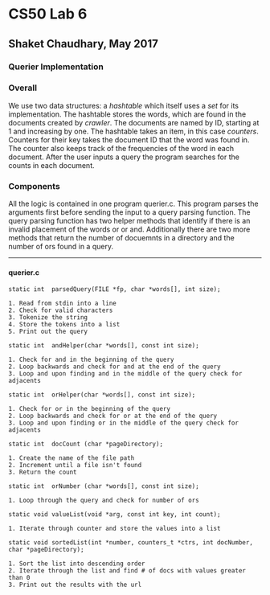 # CS50 Lab 6
## Shaket Chaudhary, May 2017

### Querier Implementation

### Overall

We use two data structures: a *hashtable* which itself uses a *set* for its
implementation. The hashtable stores the words, which are found in the
documents created by *crawler*. The documents are named by ID, starting at 1
and increasing by one. The hashtable takes an item, in this case *counters*.
Counters for their key takes the document ID that the word was found in. The
counter also keeps track of the frequencies of the word in each document. After
the user inputs a query the program searches for the counts in each document.

### Components

All the logic is contained in one program querier.c. This program parses the 
arguments first before sending the input to a query parsing function. The query
parsing function has two helper methods that identify if there is an invalid
placement of the words or or and. Additionally there are two more methods that
return the number of docuemnts in a directory and the number of ors found in a 
query.

-------------------------------------------------------------------------------

#### querier.c

`static int 
parsedQuery(FILE *fp, char *words[], int size);`
	
	1. Read from stdin into a line	
	2. Check for valid characters
	3. Tokenize the string
	4. Store the tokens into a list
	5. Print out the query

`static int 
andHelper(char *words[], const int size);`
	
	1. Check for and in the beginning of the query
	2. Loop backwards and check for and at the end of the query
	3. Loop and upon finding and in the middle of the query check for adjacents

`static int 
orHelper(char *words[], const int size);`
	
	1. Check for or in the beginning of the query
	2. Loop backwards and check for or at the end of the query
	3. Loop and upon finding or in the middle of the query check for adjacents

`static int 
docCount (char *pageDirectory);`
	
	1. Create the name of the file path
	2. Increment until a file isn't found
	3. Return the count

`static int 
orNumber (char *words[], const int size);`
	
	1. Loop through the query and check for number of ors

`static void
valueList(void *arg, const int key, int count);`

	1. Iterate through counter and store the values into a list

`static void
sortedList(int *number, counters_t *ctrs, int docNumber, char *pageDirectory);`

	1. Sort the list into descending order
	2. Iterate through the list and find # of docs with values greater than 0
	3. Print out the results with the url
